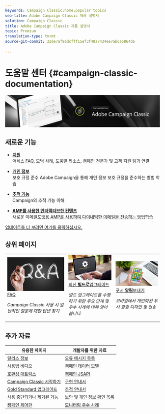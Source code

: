 ```yaml
---
keywords: Campaign Classic;home;popular topics
seo-title: Adobe Campaign Classic 제품 설명서
solution: Campaign Classic
title: Adobe Campaign Classic 제품 설명서
topic: Premium
translation-type: tm+mt
source-git-commit: 32de7af9adcfff15ef3f40a7434ee7abca5864d6

---
```



# 도움말 센터 {#campaign-classic-documentation}

![](platform/using/assets/do-not-localize/banner_acc_doc.jpg)

## 새로운 기능

* **[지원](https://helpx.adobe.com/campaign/kb/ac-support.html)**<br/>&#x200B;액세스 FAQ, 모범 사례, 도움말 리소스, 캠페인 전문가 및 고객 지원 팀과 연결

* **[개인 정보](https://helpx.adobe.com/kr/campaign/kb/campaign-privacy.html)**<br/>&#x200B;보호 규정 준수 Adobe Campaign을 통해 개인 정보 보호 규정을 준수하는 방법 학습

* **[추적 기능](https://helpx.adobe.com/campaign/kb/acc-tracking.html)**<br/> Campaign의 추적 기능 이해

* **[AMP를 사용한 인터랙티브한 컨텐츠](delivery/using/defining-interactive-content.md)**<br/>새로운 이메일[포맷용 AMP를 사용하여 다이내믹한 이메일을 전송하는 방법](https://amp.dev/about/email/)학습

[업데이트를 더 보려면 여기를 클릭하십시오.](/help/rn/using/documentation-updates.md)

## 상위 페이지

<table>
<tr>
  <td>
    <a href="platform/using/common-questions.md">
      <img alt="FAQ" src="platform/using/assets/FAQ.png"/>
    </a>
    <div>
      <a href="platform/using/common-questions.md">
    FAQ <strong></strong></a>
    </div>
    <p>
    <em>Campaign Classic 사용 시 일반적인 질문에 대한 답변 찾기</em>
    <p>
  </td>
   <td>
    <a href="https://docs.campaign.adobe.com/doc/AC/getting_started/EN/buildUpgrade.html">
      <img alt="업그레이드 빌드" src="platform/using/assets/upgrade.png" />
    </a>
    <div>
      <a href="https://docs.campaign.adobe.com/doc/AC/getting_started/EN/buildUpgrade.html">
    최신 <strong>빌드로</strong>업그레이드 </a>
    </div>
    <p>
    <em>빌드 업그레이드를 수행하기 위한 주요 단계 및 우수 사례에 대해 알아봅니다.</em>
    <p>
  </td>
  <td>
    <a href="delivery/using/creating-notifications.md">
       <img alt="푸시 알림" src="platform/using/assets/push.png" />
    </a>
    <div>
       <a href="delivery/using/creating-notifications.md">
    푸시 <strong>알림</strong>보내기 </a>
    </div>
    <p>
    <em>모바일에서 개인화된 푸시 알림 디자인 및 전송</em>
    <p>
  </td>
</tr>
</table>

## 추가 자료

| 유용한 페이지 | 개발자를 위한 자료 |
|---|---|
| [릴리스 정보](/help/rn/using/latest-release.md) | [오류 메시지 목록](https://docs.adobe.com/content/help/en/campaign-classic/technicalresources/error_messages/error_codes.html) |
| [사용법 비디오](https://docs.adobe.com/content/help/en/campaign-learn/campaign-classic-tutorials/overview.html) | [캠페인 데이터 모델](configuration/using/about-data-model.md) |
| [호환성 매트릭스](https://helpx.adobe.com/campaign/kb/compatibility-matrix.html) | [캠페인 JSAPI](https://docs.adobe.com/content/help/en/campaign-classic/technicalresources/api/p-1.html) |
| [Campaign Classic 시작하기](platform/using/about-adobe-campaign-classic.md) | [구현 안내서](https://helpx.adobe.com/campaign/kb/acc-implementation.html) |
| [Gold Standard 업그레이드](https://helpx.adobe.com/campaign/kb/gold-standard.html) | [추적 안내서](https://helpx.adobe.com/campaign/kb/acc-tracking.html) |
| [사용 중단되거나 제거된 기능](https://helpx.adobe.com/campaign/kb/deprecated-and-removed-features.html) | [보안 및 개인 정보 확인 목록](https://helpx.adobe.com/campaign/kb/acc-security.html) |
| [캠페인 제어판](https://docs.adobe.com/content/help/ko-KR/control-panel/using/control-panel-home.html) | [모니터링 우수 사례](https://helpx.adobe.com/campaign/kb/acc-maintenance.html) |
